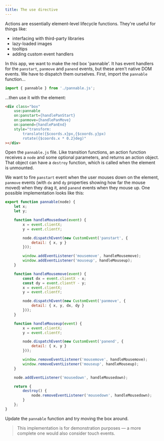 ```yaml
---
title: The use directive
---
```


Actions are essentially element-level lifecycle functions. They're useful for things like:

* interfacing with third-party libraries
* lazy-loaded images
* tooltips
* adding custom event handlers

In this app, we want to make the red box 'pannable'. It has event handlers for the `panstart`, `panmove` and `panend` events, but these aren't native DOM events. We have to dispatch them ourselves. First, import the `pannable` function...

```js
import { pannable } from './pannable.js';
```

...then use it with the element:

```html
<div class="box"
	use:pannable
	on:panstart={handlePanStart}
	on:panmove={handlePanMove}
	on:panend={handlePanEnd}
	style="transform:
		translate({$coords.x}px,{$coords.y}px)
		rotate({$coords.x * 0.2}deg)"
></div>
```

Open the `pannable.js` file. Like transition functions, an action function receives a `node` and some optional parameters, and returns an action object. That object can have a `destroy` function, which is called when the element is unmounted.

We want to fire `panstart` event when the user mouses down on the element, `panmove` events (with `dx` and `dy` properties showing how far the mouse moved) when they drag it, and `panend` events when they mouse up. One possible implementation looks like this:

```js
export function pannable(node) {
	let x;
	let y;

	function handleMousedown(event) {
		x = event.clientX;
		y = event.clientY;

		node.dispatchEvent(new CustomEvent('panstart', {
			detail: { x, y }
		}));

		window.addEventListener('mousemove', handleMousemove);
		window.addEventListener('mouseup', handleMouseup);
	}

	function handleMousemove(event) {
		const dx = event.clientX - x;
		const dy = event.clientY - y;
		x = event.clientX;
		y = event.clientY;

		node.dispatchEvent(new CustomEvent('panmove', {
			detail: { x, y, dx, dy }
		}));
	}

	function handleMouseup(event) {
		x = event.clientX;
		y = event.clientY;

		node.dispatchEvent(new CustomEvent('panend', {
			detail: { x, y }
		}));

		window.removeEventListener('mousemove', handleMousemove);
		window.removeEventListener('mouseup', handleMouseup);
	}

	node.addEventListener('mousedown', handleMousedown);

	return {
		destroy() {
			node.removeEventListener('mousedown', handleMousedown);
		}
	};
}
```

Update the `pannable` function and try moving the box around.

> This implementation is for demonstration purposes — a more complete one would also consider touch events.
